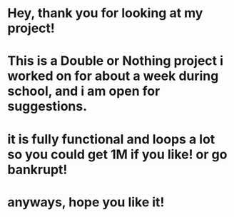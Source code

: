 # Hey, thank you for looking at my project!
# This is a Double or Nothing project i worked on for about a week during school, and i am open for suggestions.
# it is fully functional and loops a lot so you could get 1M if you like! or go bankrupt!
# anyways, hope you like it!
